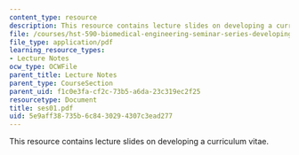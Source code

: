 ```yaml
---
content_type: resource
description: This resource contains lecture slides on developing a curriculum vitae.
file: /courses/hst-590-biomedical-engineering-seminar-series-developing-professional-skills-fall-2006/5e9aff38735b6c8430294307c3ead277_ses01.pdf
file_type: application/pdf
learning_resource_types:
- Lecture Notes
ocw_type: OCWFile
parent_title: Lecture Notes
parent_type: CourseSection
parent_uid: f1c0e3fa-cf2c-73b5-a6da-23c319ec2f25
resourcetype: Document
title: ses01.pdf
uid: 5e9aff38-735b-6c84-3029-4307c3ead277
---
```

This resource contains lecture slides on developing a curriculum vitae.

